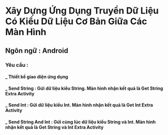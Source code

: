 # Xây Dựng Ứng Dụng Truyền Dữ Liệu Có Kiểu Dữ Liệu Cơ Bản Giữa Các Màn Hình
## Ngôn ngữ : Android 
### Yêu cầu :
#### _ Thiết kế giao diện ứng dụng
#### _ Send String : Gửi dữ liệu kiểu String. Màn hình nhận kết quả là Get String Extra Activity
#### _ Send Int : Gửi dữ liệu kiểu Int. Màn hình nhận kết quả là Get Int Extra Activity
#### _ Send String And Int : Gửi cùng lúc dữ liệu kiểu String và Int. Màn hình nhận kết quả là Get String và Int Extra Activity
